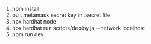 1. npm install
2. pu t metamask secret key in .secret file 
3. npx hardhat node
4. npx hardhat run scripts/deploy.js --network localhost
5. npm run dev